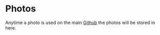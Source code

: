 # Photos
Anytime a photo is used on the main [Github](github.com/) the photos will be stored in here.